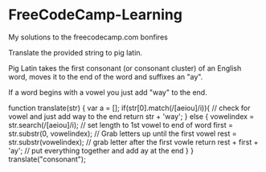 # FreeCodeCamp-Learning
My solutions to the freecodecamp.com bonfires

Translate the provided string to pig latin.

Pig Latin takes the first consonant (or consonant cluster) of an English word, moves it to the end of the word and suffixes an "ay".

If a word begins with a vowel you just add "way" to the end.

function translate(str) {
 var a = [];
  if(str[0].match(/[aeiou]/i)){ // check for vowel and just add way to the end
      return str + 'way';
  } else {
    vowelindex = str.search(/[aeiou]/i); // set length to 1st vowel to end of word
    first = str.substr(0, vowelindex); //  Grab letters up until the first vowel 
    rest = str.substr(vowelindex);  // grab letter after the first vowle 
    return rest + first + 'ay'; // put everything together and add ay at the end
  }
}
translate("consonant");
